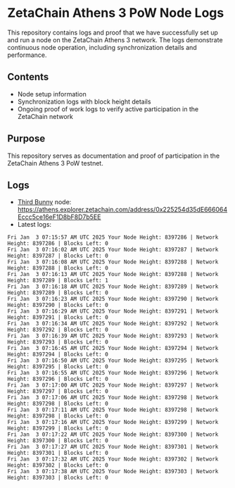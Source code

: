 # ZetaChain Athens 3 PoW Node Logs
This repository contains logs and proof that we have successfully set up and run a node on the ZetaChain Athens 3 network. The logs demonstrate continuous node operation, including synchronization details and performance.

## Contents
- Node setup information
- Synchronization logs with block height details
- Ongoing proof of work logs to verify active participation in the ZetaChain network

## Purpose
This repository serves as documentation and proof of participation in the ZetaChain Athens 3 PoW testnet.

## Logs

- [Third Bunny](https://thirdbunny.xyz/) node: https://athens.explorer.zetachain.com/address/0x225254d35dE666064Eccc5ce16eF1D8bF8D7b5EE
- Latest logs:
```
Fri Jan  3 07:15:57 AM UTC 2025 Your Node Height: 8397286 | Network Height: 8397286 | Blocks Left: 0
Fri Jan  3 07:16:02 AM UTC 2025 Your Node Height: 8397287 | Network Height: 8397287 | Blocks Left: 0
Fri Jan  3 07:16:08 AM UTC 2025 Your Node Height: 8397288 | Network Height: 8397288 | Blocks Left: 0
Fri Jan  3 07:16:13 AM UTC 2025 Your Node Height: 8397288 | Network Height: 8397289 | Blocks Left: 1
Fri Jan  3 07:16:18 AM UTC 2025 Your Node Height: 8397289 | Network Height: 8397289 | Blocks Left: 0
Fri Jan  3 07:16:23 AM UTC 2025 Your Node Height: 8397290 | Network Height: 8397290 | Blocks Left: 0
Fri Jan  3 07:16:29 AM UTC 2025 Your Node Height: 8397291 | Network Height: 8397291 | Blocks Left: 0
Fri Jan  3 07:16:34 AM UTC 2025 Your Node Height: 8397292 | Network Height: 8397292 | Blocks Left: 0
Fri Jan  3 07:16:39 AM UTC 2025 Your Node Height: 8397293 | Network Height: 8397293 | Blocks Left: 0
Fri Jan  3 07:16:45 AM UTC 2025 Your Node Height: 8397294 | Network Height: 8397294 | Blocks Left: 0
Fri Jan  3 07:16:50 AM UTC 2025 Your Node Height: 8397295 | Network Height: 8397295 | Blocks Left: 0
Fri Jan  3 07:16:55 AM UTC 2025 Your Node Height: 8397296 | Network Height: 8397296 | Blocks Left: 0
Fri Jan  3 07:17:00 AM UTC 2025 Your Node Height: 8397297 | Network Height: 8397297 | Blocks Left: 0
Fri Jan  3 07:17:06 AM UTC 2025 Your Node Height: 8397298 | Network Height: 8397298 | Blocks Left: 0
Fri Jan  3 07:17:11 AM UTC 2025 Your Node Height: 8397298 | Network Height: 8397298 | Blocks Left: 0
Fri Jan  3 07:17:16 AM UTC 2025 Your Node Height: 8397299 | Network Height: 8397299 | Blocks Left: 0
Fri Jan  3 07:17:22 AM UTC 2025 Your Node Height: 8397300 | Network Height: 8397300 | Blocks Left: 0
Fri Jan  3 07:17:27 AM UTC 2025 Your Node Height: 8397301 | Network Height: 8397301 | Blocks Left: 0
Fri Jan  3 07:17:32 AM UTC 2025 Your Node Height: 8397302 | Network Height: 8397302 | Blocks Left: 0
Fri Jan  3 07:17:38 AM UTC 2025 Your Node Height: 8397303 | Network Height: 8397303 | Blocks Left: 0
```
